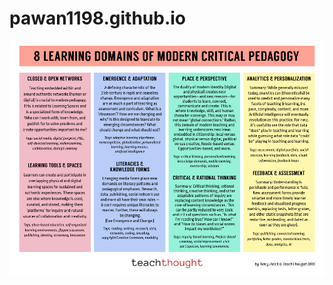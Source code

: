 # pawan1198.github.io

![](https://github.com/pawan1198/pawan1198.github.io/blob/master/8-Learning-Domains.png)
